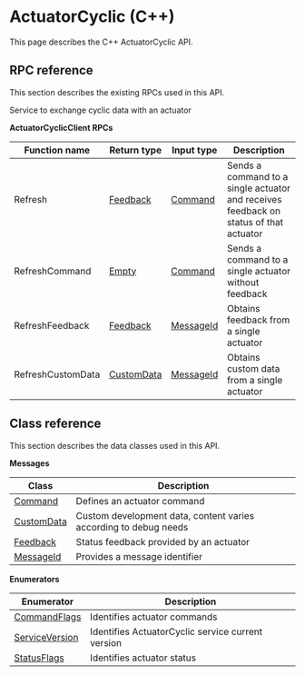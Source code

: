 # ActuatorCyclic \(C++\)

This page describes the C++ ActuatorCyclic API.

## RPC reference

This section describes the existing RPCs used in this API.

Service to exchange cyclic data with an actuator

 **ActuatorCyclicClient RPCs** 

|Function name|Return type|Input type|Description|
|-------------|-----------|----------|-----------|
|Refresh|[Feedback](../messages/ActuatorCyclic/Feedback.md#)|[Command](../messages/ActuatorCyclic/Command.md#)|Sends a command to a single actuator and receives feedback on status of that actuator|
|RefreshCommand|[Empty](../messages/Common/Empty.md#)|[Command](../messages/ActuatorCyclic/Command.md#)|Sends a command to a single actuator without feedback|
|RefreshFeedback|[Feedback](../messages/ActuatorCyclic/Feedback.md#)|[MessageId](../messages/ActuatorCyclic/MessageId.md#)|Obtains feedback from a single actuator|
|RefreshCustomData|[CustomData](../messages/ActuatorCyclic/CustomData.md#)|[MessageId](../messages/ActuatorCyclic/MessageId.md#)|Obtains custom data from a single actuator|

## Class reference

This section describes the data classes used in this API.

 **Messages** 

|Class|Description|
|-----|-----------|
|[Command](../messages/ActuatorCyclic/Command.md#)|Defines an actuator command|
|[CustomData](../messages/ActuatorCyclic/CustomData.md#)|Custom development data, content varies according to debug needs|
|[Feedback](../messages/ActuatorCyclic/Feedback.md#)|Status feedback provided by an actuator|
|[MessageId](../messages/ActuatorCyclic/MessageId.md#)|Provides a message identifier|

 **Enumerators** 

|Enumerator|Description|
|----------|-----------|
|[CommandFlags](../enums/ActuatorCyclic/CommandFlags.md#)|Identifies actuator commands|
|[ServiceVersion](../enums/ActuatorCyclic/ServiceVersion.md#)|Identifies ActuatorCyclic service current version|
|[StatusFlags](../enums/ActuatorCyclic/StatusFlags.md#)|Identifies actuator status|


